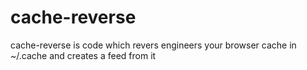 cache-reverse
=============

cache-reverse is code which revers engineers your browser cache in ~/.cache and creates a feed from it
